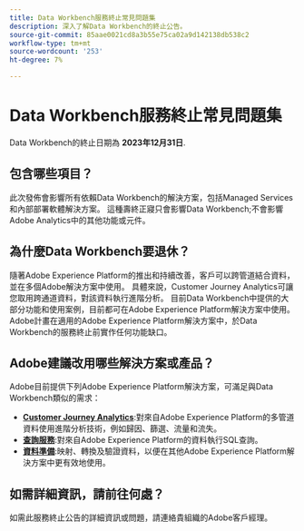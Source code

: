 ```yaml
---
title: Data Workbench服務終止常見問題集
description: 深入了解Data Workbench的終止公告。
source-git-commit: 85aae0021cd8a3b55e75ca02a9d142138db538c2
workflow-type: tm+mt
source-wordcount: '253'
ht-degree: 7%

---
```



# Data Workbench服務終止常見問題集

Data Workbench的終止日期為 **2023年12月31日**.

## 包含哪些項目？

此次發佈會影響所有依賴Data Workbench的解決方案，包括Managed Services和內部部署軟體解決方案。 這種壽終正寢只會影響Data Workbench;不會影響Adobe Analytics中的其他功能或元件。

## 為什麼Data Workbench要退休？

隨著Adobe Experience Platform的推出和持續改善，客戶可以跨管道結合資料，並在多個Adobe解決方案中使用。 具體來說，Customer Journey Analytics可讓您取用跨通道資料，對該資料執行進階分析。 目前Data Workbench中提供的大部分功能和使用案例，目前都可在Adobe Experience Platform解決方案中使用。 Adobe計畫在適用的Adobe Experience Platform解決方案中，於Data Workbench的服務終止前實作任何功能缺口。

## Adobe建議改用哪些解決方案或產品？

Adobe目前提供下列Adobe Experience Platform解決方案，可滿足與Data Workbench類似的需求：

* [**Customer Journey Analytics**](https://experienceleague.adobe.com/docs/analytics-platform/using/cja-landing.html):對來自Adobe Experience Platform的多管道資料使用進階分析技術，例如歸因、篩選、流量和流失。
* [**查詢服務**](https://experienceleague.adobe.com/docs/experience-platform/query/home.html):對來自Adobe Experience Platform的資料執行SQL查詢。
* [**資料準備**](https://experienceleague.adobe.com/docs/experience-platform/data-prep/home.html?lang=zh-Hant):映射、轉換及驗證資料，以便在其他Adobe Experience Platform解決方案中更有效地使用。

## 如需詳細資訊，請前往何處？

如需此服務終止公告的詳細資訊或問題，請連絡貴組織的Adobe客戶經理。
